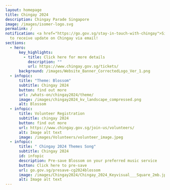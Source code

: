 ```yaml
---
layout: homepage
title: Chingay 2024
description: Chingay Parade Singapore
image: /images/isomer-logo.svg
permalink: /
notification: <a href="https://go.gov.sg/stay-in-touch-with-chingay">Sign Up</a>
  to receive update on Chingay via email!
sections:
  - hero:
      key_highlights:
        - title: Click here for more details
          description: ""
          url: https://www.chingay.gov.sg/tickets/
      background: /images/Website_Banner_CorrectedLogo_Ver_1.png
  - infopic:
      title: "Theme: Blossom"
      subtitle: Chingay 2024
      button: find out more
      url: /whats-on/chingay2024/theme/
      image: /images/chingay2024_kv_landscape_compressed.png
      alt: Blossom
  - infopic:
      title: Volunteer Registration
      subtitle: chingay 2024
      button: find out more
      url: https://www.chingay.gov.sg/join-us/volunteers/
      alt: Image alt text
      image: /images/Volunteers/volunteer_image.jpeg
  - infopic:
      title: " Chingay 2024 Themes Song"
      subtitle: Chingay 2024
      id: infopic
      description: Pre-save Blossom on your preferred music service
      button: Click here to pre-save
      url: go.gov.sg/presave-cg2024blossom
      image: /images/Chingay2024/Chingay_2024_Keyvisual___Square_2mb.jpg
      alt: Image alt text
---
```

